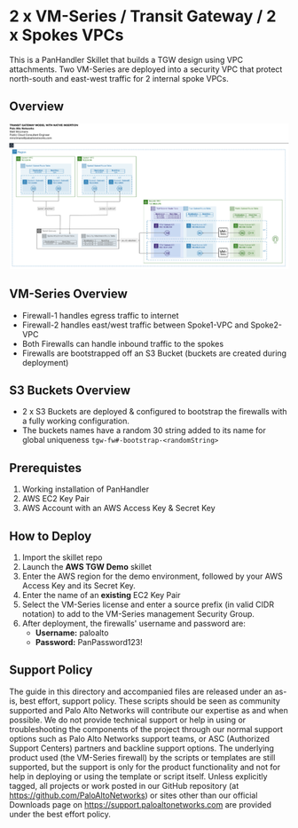 # 2 x VM-Series / Transit Gateway / 2 x Spokes VPCs
This is a PanHandler Skillet that builds a TGW design using VPC attachments. Two VM-Series are deployed into a security VPC that protect north-south and east-west traffic for 2 internal spoke VPCs.

## Overview
<p align="center">
<img src="https://raw.githubusercontent.com/mattmclimans/mrm_skillets/master/aws/tgw_2fw_vpc_insertion/images/diagram.png">
</p>

## VM-Series Overview
* Firewall-1 handles egress traffic to internet
* Firewall-2 handles east/west traffic between Spoke1-VPC and Spoke2-VPC
* Both Firewalls can handle inbound traffic to the spokes
* Firewalls are bootstrapped off an S3 Bucket (buckets are created during deployment)

## S3 Buckets Overview
* 2 x S3 Buckets are deployed & configured to bootstrap the firewalls with a fully working configuration.
* The buckets names have a random 30 string added to its name for global uniqueness `tgw-fw#-bootstrap-<randomString>`

## Prerequistes 
1. Working installation of PanHandler
2. AWS EC2 Key Pair
3. AWS Account with an AWS Access Key & Secret Key

## How to Deploy
1.  Import the skillet repo
2.  Launch the **AWS TGW Demo** skillet
3.  Enter the AWS region for the demo environment, followed by your AWS Access Key and its Secret Key.
4.  Enter the name of an **existing** EC2 Key Pair
5.  Select the VM-Series license and enter a source prefix (in valid CIDR notation) to add to the VM-Series management Security Group.
4. After deployment, the firewalls' username and password are:
     * **Username:** paloalto
     * **Password:** PanPassword123!

## Support Policy
The guide in this directory and accompanied files are released under an as-is, best effort, support policy. These scripts should be seen as community supported and Palo Alto Networks will contribute our expertise as and when possible. We do not provide technical support or help in using or troubleshooting the components of the project through our normal support options such as Palo Alto Networks support teams, or ASC (Authorized Support Centers) partners and backline support options. The underlying product used (the VM-Series firewall) by the scripts or templates are still supported, but the support is only for the product functionality and not for help in deploying or using the template or script itself.
Unless explicitly tagged, all projects or work posted in our GitHub repository (at https://github.com/PaloAltoNetworks) or sites other than our official Downloads page on https://support.paloaltonetworks.com are provided under the best effort policy.
